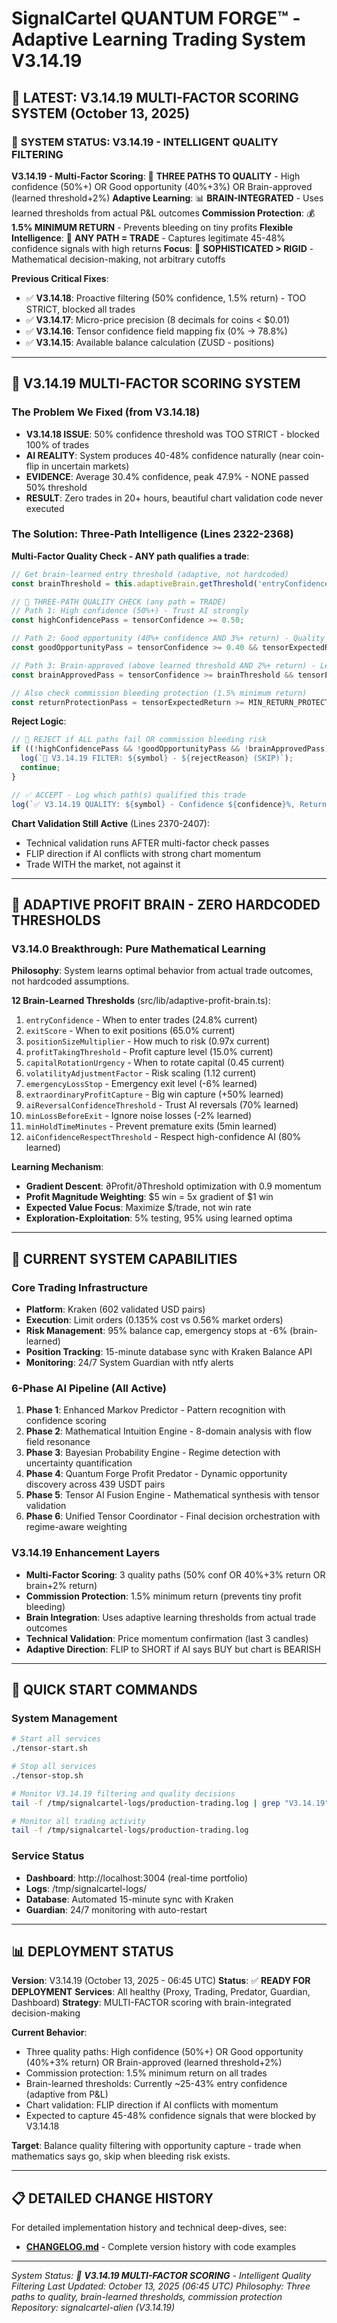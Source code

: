 # SignalCartel QUANTUM FORGE™ - Adaptive Learning Trading System V3.14.19

## 🚀 **LATEST: V3.14.19 MULTI-FACTOR SCORING SYSTEM** (October 13, 2025)

### 🎯 **SYSTEM STATUS: V3.14.19 - INTELLIGENT QUALITY FILTERING**

**V3.14.19 - Multi-Factor Scoring**: 🧠 **THREE PATHS TO QUALITY** - High confidence (50%+) OR Good opportunity (40%+3%) OR Brain-approved (learned threshold+2%)
**Adaptive Learning**: 📊 **BRAIN-INTEGRATED** - Uses learned thresholds from actual P&L outcomes
**Commission Protection**: 💰 **1.5% MINIMUM RETURN** - Prevents bleeding on tiny profits
**Flexible Intelligence**: 🎯 **ANY PATH = TRADE** - Captures legitimate 45-48% confidence signals with high returns
**Focus**: 🔬 **SOPHISTICATED > RIGID** - Mathematical decision-making, not arbitrary cutoffs

**Previous Critical Fixes**:
- ✅ **V3.14.18**: Proactive filtering (50% confidence, 1.5% return) - TOO STRICT, blocked all trades
- ✅ **V3.14.17**: Micro-price precision (8 decimals for coins < $0.01)
- ✅ **V3.14.16**: Tensor confidence field mapping fix (0% → 78.8%)
- ✅ **V3.14.15**: Available balance calculation (ZUSD - positions)

---

## 🎯 **V3.14.19 MULTI-FACTOR SCORING SYSTEM**

### **The Problem We Fixed (from V3.14.18)**
- **V3.14.18 ISSUE**: 50% confidence threshold was TOO STRICT - blocked 100% of trades
- **AI REALITY**: System produces 40-48% confidence naturally (near coin-flip in uncertain markets)
- **EVIDENCE**: Average 30.4% confidence, peak 47.9% - NONE passed 50% threshold
- **RESULT**: Zero trades in 20+ hours, beautiful chart validation code never executed

### **The Solution: Three-Path Intelligence (Lines 2322-2368)**

**Multi-Factor Quality Check - ANY path qualifies a trade**:

```typescript
// Get brain-learned entry threshold (adaptive, not hardcoded)
const brainThreshold = this.adaptiveBrain.getThreshold('entryConfidence');

// 🎯 THREE-PATH QUALITY CHECK (any path = TRADE)
// Path 1: High confidence (50%+) - Trust AI strongly
const highConfidencePass = tensorConfidence >= 0.50;

// Path 2: Good opportunity (40%+ confidence AND 3%+ return) - Quality setup
const goodOpportunityPass = tensorConfidence >= 0.40 && tensorExpectedReturn >= 0.03;

// Path 3: Brain-approved (above learned threshold AND 2%+ return) - Learning system says go
const brainApprovedPass = tensorConfidence >= brainThreshold && tensorExpectedReturn >= 0.02;

// Also check commission bleeding protection (1.5% minimum return)
const returnProtectionPass = tensorExpectedReturn >= MIN_RETURN_PROTECTION;
```

**Reject Logic**:
```typescript
// 🚫 REJECT if ALL paths fail OR commission bleeding risk
if ((!highConfidencePass && !goodOpportunityPass && !brainApprovedPass) || !returnProtectionPass) {
  log(`🚫 V3.14.19 FILTER: ${symbol} - ${rejectReason} (SKIP)`);
  continue;
}

// ✅ ACCEPT - Log which path(s) qualified this trade
log(`✅ V3.14.19 QUALITY: ${symbol} - Confidence ${confidence}%, Return ${return}% [HIGH-CONF+GOOD-OPP]`);
```

**Chart Validation Still Active** (Lines 2370-2407):
- Technical validation runs AFTER multi-factor check passes
- FLIP direction if AI conflicts with strong chart momentum
- Trade WITH the market, not against it

---

## 🧠 **ADAPTIVE PROFIT BRAIN - ZERO HARDCODED THRESHOLDS**

### **V3.14.0 Breakthrough: Pure Mathematical Learning**

**Philosophy**: System learns optimal behavior from actual trade outcomes, not hardcoded assumptions.

**12 Brain-Learned Thresholds** (src/lib/adaptive-profit-brain.ts):
1. `entryConfidence` - When to enter trades (24.8% current)
2. `exitScore` - When to exit positions (65.0% current)
3. `positionSizeMultiplier` - How much to risk (0.97x current)
4. `profitTakingThreshold` - Profit capture level (15.0% current)
5. `capitalRotationUrgency` - When to rotate capital (0.45 current)
6. `volatilityAdjustmentFactor` - Risk scaling (1.12 current)
7. `emergencyLossStop` - Emergency exit level (-6% learned)
8. `extraordinaryProfitCapture` - Big win capture (+50% learned)
9. `aiReversalConfidenceThreshold` - Trust AI reversals (70% learned)
10. `minLossBeforeExit` - Ignore noise losses (-2% learned)
11. `minHoldTimeMinutes` - Prevent premature exits (5min learned)
12. `aiConfidenceRespectThreshold` - Respect high-confidence AI (80% learned)

**Learning Mechanism**:
- **Gradient Descent**: ∂Profit/∂Threshold optimization with 0.9 momentum
- **Profit Magnitude Weighting**: $5 win = 5x gradient of $1 win
- **Expected Value Focus**: Maximize $/trade, not win rate
- **Exploration-Exploitation**: 5% testing, 95% using learned optima

---

## 🎯 **CURRENT SYSTEM CAPABILITIES**

### **Core Trading Infrastructure**
- **Platform**: Kraken (602 validated USD pairs)
- **Execution**: Limit orders (0.135% cost vs 0.56% market orders)
- **Risk Management**: 95% balance cap, emergency stops at -6% (brain-learned)
- **Position Tracking**: 15-minute database sync with Kraken Balance API
- **Monitoring**: 24/7 System Guardian with ntfy alerts

### **6-Phase AI Pipeline** (All Active)
1. **Phase 1**: Enhanced Markov Predictor - Pattern recognition with confidence scoring
2. **Phase 2**: Mathematical Intuition Engine - 8-domain analysis with flow field resonance
3. **Phase 3**: Bayesian Probability Engine - Regime detection with uncertainty quantification
4. **Phase 4**: Quantum Forge Profit Predator - Dynamic opportunity discovery across 439 USDT pairs
5. **Phase 5**: Tensor AI Fusion Engine - Mathematical synthesis with tensor validation
6. **Phase 6**: Unified Tensor Coordinator - Final decision orchestration with regime-aware weighting

### **V3.14.19 Enhancement Layers**
- **Multi-Factor Scoring**: 3 quality paths (50% conf OR 40%+3% return OR brain+2% return)
- **Commission Protection**: 1.5% minimum return (prevents tiny profit bleeding)
- **Brain Integration**: Uses adaptive learning thresholds from actual trade outcomes
- **Technical Validation**: Price momentum confirmation (last 3 candles)
- **Adaptive Direction**: FLIP to SHORT if AI says BUY but chart is BEARISH

---

## 🔧 **QUICK START COMMANDS**

### **System Management**
```bash
# Start all services
./tensor-start.sh

# Stop all services
./tensor-stop.sh

# Monitor V3.14.19 filtering and quality decisions
tail -f /tmp/signalcartel-logs/production-trading.log | grep "V3.14.19"

# Monitor all trading activity
tail -f /tmp/signalcartel-logs/production-trading.log
```

### **Service Status**
- **Dashboard**: http://localhost:3004 (real-time portfolio)
- **Logs**: /tmp/signalcartel-logs/
- **Database**: Automated 15-minute sync with Kraken
- **Guardian**: 24/7 monitoring with auto-restart

---

## 📊 **DEPLOYMENT STATUS**

**Version**: V3.14.19 (October 13, 2025 - 06:45 UTC)
**Status**: ✅ **READY FOR DEPLOYMENT**
**Services**: All healthy (Proxy, Trading, Predator, Guardian, Dashboard)
**Strategy**: MULTI-FACTOR scoring with brain-integrated decision-making

**Current Behavior**:
- Three quality paths: High confidence (50%+) OR Good opportunity (40%+3% return) OR Brain-approved (learned threshold+2%)
- Commission protection: 1.5% minimum return on all trades
- Brain-learned thresholds: Currently ~25-43% entry confidence (adaptive from P&L)
- Chart validation: FLIP direction if AI conflicts with momentum
- Expected to capture 45-48% confidence signals that were blocked by V3.14.18

**Target**: Balance quality filtering with opportunity capture - trade when mathematics says go, skip when bleeding risk exists.

---

## 📋 **DETAILED CHANGE HISTORY**

For detailed implementation history and technical deep-dives, see:
- **[CHANGELOG.md](./CHANGELOG.md)** - Complete version history with code examples

---

*System Status: 🧠 **V3.14.19 MULTI-FACTOR SCORING** - Intelligent Quality Filtering*
*Last Updated: October 13, 2025 (06:45 UTC)*
*Philosophy: Three paths to quality, brain-learned thresholds, commission protection*
*Repository: signalcartel-alien (V3.14.19)*
